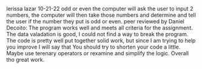 lerissa lazar
10-21-22
odd or even
the computer will ask the user to input 2 numbers, the computer will then take those numbers and determine and tell the user if the number they put is 
odd or even.
peer reviewed by Daniel Decoito: The program works well and meets all criteria for the assignment. The data valadation is good, I could not find a way to break the program. The code is pretty well put together solid work, but since I am trying to help you improve I will say that You should try to shorten your code a little. Maybe use terenary operators or rexamine and simplify the logic. Overall tho great work. 
